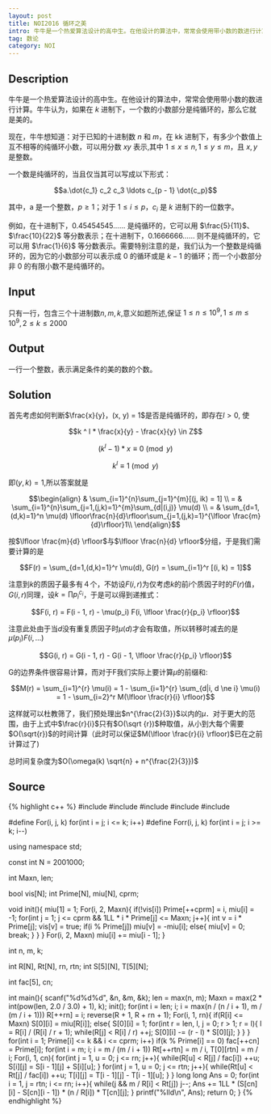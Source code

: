 ```yaml
---
layout: post
title: NOI2016 循环之美
intro: 牛牛是一个热爱算法设计的高中生。在他设计的算法中，常常会使用带小数的数进行计算。牛牛认为，如果在 $k$ 进制下，一个数的小数部分是纯循环的，那么它就是美的。现在，牛牛想知道：对于已知的十进制数 $n$ 和 $m$，在 kk 进制下，有多少个数值上互不相等的纯循环小数，可以用分数 $xy$ 表示,其中 $1≤x≤n,1≤y≤m$，且 $x,y$ 是整数。
tag: 数论
category: NOI
---
```


Description
---

牛牛是一个热爱算法设计的高中生。在他设计的算法中，常常会使用带小数的数进行计算。牛牛认为，如果在 $k$ 进制下，一个数的小数部分是纯循环的，那么它就是美的。

现在，牛牛想知道：对于已知的十进制数 $n$ 和 $m$，在 kk 进制下，有多少个数值上互不相等的纯循环小数，可以用分数 $xy$ 表示,其中 $1≤x≤n,1≤y≤m$，且 $x,y$ 是整数。

一个数是纯循环的，当且仅当其可以写成以下形式：

$$a.\dot{c_1} c_2 c_3 \ldots c_{p - 1} \dot{c_p}$$

其中，a 是一个整数，$p≥1$；对于 $1≤i≤p$，$c_i$ 是 $k$ 进制下的一位数字。

例如，在十进制下，$0.45454545……$ 是纯循环的，它可以用 $\frac{5}{11}$、$\frac{10}{22}$ 等分数表示；在十进制下，$0.1666666……$ 则不是纯循环的，它可以用 $\frac{1}{6}$ 等分数表示。需要特别注意的是，我们认为一个整数是纯循环的，因为它的小数部分可以表示成 $0$ 的循环或是 $k-1$ 的循环；而一个小数部分非 $0$ 的有限小数不是纯循环的。

Input
---

只有一行，包含三个十进制数$n,m,k$,意义如题所述,保证 $1≤n≤10^9,1≤m≤10^9,2≤k≤2000$

Output
---

一行一个整数，表示满足条件的美的数的个数。

Solution
---

首先考虑如何判断$\frac{x}{y}，(x, y) = 1$是否是纯循环的，即存在$l > 0$, 使

$$k ^ l * \frac{x}{y}  - \frac{x}{y} \in Z$$

$$(k ^ l - 1) * x \equiv 0 \pmod y$$

$$k ^ l \equiv 1 \pmod y$$

即$(y, k) = 1$,所以答案就是

$$\begin{align}
& \sum_{i=1}^{n}\sum_{j=1}^{m}[(j, ik) = 1] \\
= & \sum_{i=1}^{n}\sum_{j=1,(j,k)=1}^{m}\sum_{d|(i,j)} \mu(d) \\
= & \sum_{d=1,(d,k)=1}^n \mu(d) \lfloor\frac{n}{d}\rfloor\sum_{j=1,(j,k)=1}^{\lfloor \frac{m}{d}\rfloor}1\\
\end{align}$$

按$\lfloor \frac{m}{d} \rfloor$与$\lfloor \frac{n}{d} \rfloor$分组，于是我们需要计算的是

$$F(r) = \sum_{d=1,(d,k)=1}^r \mu(d), G(r) = \sum_{i=1}^r [(i, k) = 1]$$

注意到$k$的质因子最多有４个，不妨设$F(i, r)$为仅考虑$k$的前$i$个质因子时的$F(r)$值，$G(i, r)$同理，设$k = \prod p_i^{c_i}$，于是可以得到递推式：

$$F(i, r) = F(i - 1, r) - \mu(p_i) F(i, \lfloor \frac{r}{p_i} \rfloor)$$

注意此处由于当$d$没有重复质因子时$\mu(d)$才会有取值，所以转移时减去的是$\mu(p_i) F(i, ...)$

$$G(i, r) = G(i - 1, r) - G(i - 1, \lfloor \frac{r}{p_i} \rfloor)$$

G的边界条件很容易计算，而对于F我们实际上要计算$\mu$的前缀和:

$$M(r) = \sum_{i=1}^{r} \mu(i) = 1 - \sum_{i=1}^{r} \sum_{d|i, d \ne i} \mu(i) = 1 - \sum_{i=2}^r M(\lfloor \frac{r}{i} \rfloor)$$

这样就可以杜教筛了，我们预处理出$n^{\frac{2}{3}}$以内的$\mu$．对于更大的范围，由于上式中$\frac{r}{i}$只有$O(\sqrt {r})$种取值，从小到大每个需要$O(\sqrt{r})$的时间计算（此时可以保证$M(\lfloor \frac{r}{i} \rfloor)$已在之前计算过了)
	
总时间复杂度为$O(\omega(k) \sqrt{n} + n^{\frac{2}{3}})$

Source
---

{% highlight c++ %}
#include <cstdio>
#include <iostream>
#include <algorithm>
#include <cstring>
#include <cmath>

#define For(i, j, k) for(int i = j; i <= k; i++)
#define Forr(i, j, k) for(int i = j; i >= k; i--)

using namespace std;

const int N = 2001000;

int Maxn, len;

bool vis[N];
int Prime[N], miu[N], cprm;

void init(){
	miu[1] = 1;
	For(i, 2, Maxn){
		if(!vis[i]) Prime[++cprm] = i, miu[i] = -1;
		for(int j = 1; j <= cprm && 1LL * i * Prime[j] <= Maxn; j++){
			int v = i * Prime[j];
			vis[v] = true;
			if(i % Prime[j]) miu[v] = -miu[i];
			else{
				miu[v] = 0;
				break;
			}
		}
	}
	For(i, 2, Maxn) miu[i] += miu[i - 1];
}

int n, m, k;

int R[N], Rt[N], rn, rtn;
int S[5][N], T[5][N];

int fac[5], cn;

int main(){
	scanf("%d%d%d", &n, &m, &k);
	len = max(n, m);
	Maxn = max(2 * int(pow(len, 2.0 / 3.0) + 1), k);
	init();
	for(int i = len; i; i = max(n / (n / i + 1), m / (m / i + 1))) R[++rn] = i;
	reverse(R + 1, R + rn + 1);
	For(i, 1, rn){
		if(R[i] <= Maxn) S[0][i] = miu[R[i]];
		else{
			S[0][i] = 1;
			for(int r = len, l, j = 0; r > 1; r = l){
				l = R[i] / (R[i] / r + 1);
				while(R[j] < R[i] / r) ++j;
				S[0][i] -= (r - l) * S[0][j];
			}
		}
	}
	for(int i = 1; Prime[i] <= k && i <= cprm; i++)
		if(k % Prime[i] == 0) fac[++cn] = Prime[i]; 
	for(int i = m; i; i = m / (m / i + 1)) Rt[++rtn] = m / i, T[0][rtn] = m / i;
	For(i, 1, cn){
		for(int j = 1, u = 0; j <= rn; j++){
			while(R[u] < R[j] / fac[i]) ++u;
			S[i][j] = S[i - 1][j] + S[i][u];
		}
		for(int j = 1, u = 0; j <= rtn; j++){
			while(Rt[u] < Rt[j] / fac[i]) ++u;
			T[i][j] = T[i - 1][j] - T[i - 1][u];
		}
	}
	long long Ans = 0;
	for(int i = 1, j = rtn; i <= rn; i++){
		while(j && m / R[i] < Rt[j]) j--;
		Ans += 1LL * (S[cn][i] - S[cn][i - 1]) * (n / R[i]) * T[cn][j];
	}
	printf("%lld\n", Ans);
	return 0;
}
{% endhighlight %}

